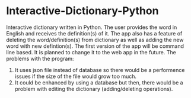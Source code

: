 # Interactive-Dictionary-Python
Interactive dictionary written in Python.
The user provides the word in English and receives the definition(s) of it. The app also has a feature of deleting the word/definition(s)
from dictionary as well as adding the new word with new defintion(s). The first version of the app will be command line based. It is planned
to change it to the web app in the future.
The problems with the program:
1. It uses json file instead of database so there would be a performence issues if the size of the file would grow too much.
2. It could be enhanced by using a database but then, there would be a problem with editing the dictionary (adding/deleting operations).